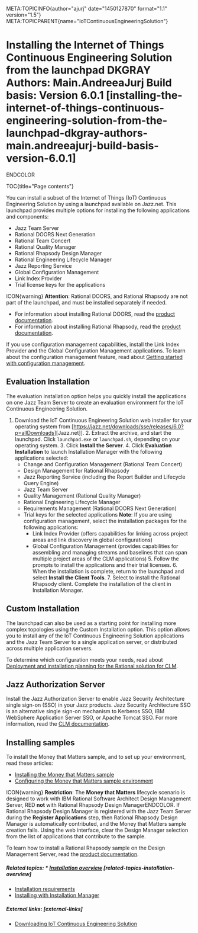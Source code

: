 META:TOPICINFO{author="ajurj" date="1450127870" format="1.1"
version="1.5"} META:TOPICPARENT{name="IoTContinuousEngineeringSolution"}

# Installing the Internet of Things Continuous Engineering Solution from the launchpad DKGRAY Authors: Main.AndreeaJurj Build basis: Version 6.0.1 [installing-the-internet-of-things-continuous-engineering-solution-from-the-launchpad-dkgray-authors-main.andreeajurj-build-basis-version-6.0.1]

ENDCOLOR

TOC{title="Page contents"}

You can install a subset of the Internet of Things (IoT) Continuous
Engineering Solution by using a launchpad available on Jazz.net. This
launchpad provides multiple options for installing the following
applications and components:

-   Jazz Team Server
-   Rational DOORS Next Generation
-   Rational Team Concert
-   Rational Quality Manager
-   Rational Rhapsody Design Manager
-   Rational Engineering Lifecycle Manager
-   Jazz Reporting Service
-   Global Configuration Management
-   Link Index Provider
-   Trial license keys for the applications

ICON{warning} **Attention**: Rational DOORS, and Rational Rhapsody are
not part of the launchpad, and must be installed separately if needed.

-   For information about installing Rational DOORS, read the [product
    documentation](http://www.ibm.com/support/knowledgecenter/SSYQBZ_9.6.1/com.ibm.doors.install.doc/topics/c_node_installing.html).
-   For information about installing Rational Rhapsody, read the
    [product
    documentation](http://www.ibm.com/support/knowledgecenter/SSB2MU_8.1.4/com.ibm.rhp.installing.doc/topics/c_node_installing.html).

If you use configuration management capabilities, install the Link Index
Provider and the Global Configuration Management applications. To learn
about the configuration management feature, read about [Getting started
with configuration
management](http://www-01.ibm.com/support/knowledgecenter/SSYMRC_6.0.1/com.ibm.jazz.vvc.doc/topics/c_cm_assess.html).

## Evaluation Installation

The evaluation installation option helps you quickly install the
applications on one Jazz Team Server to create an evaluation environment
for the IoT Continuous Engineering Solution.

1.  Download the IoT Continuous Engineering Solution web installer for
    your operating system from
    \[<https://jazz.net/downloads/sse/releases/6.0?p=allDownloads>\]\[Jazz.net\]\]. 2.
    Extract the archive, and start the launchpad. Click `launchpad.exe`
    or `launchpad.sh`, depending on your operating system. 3. Click
    **Install the Server**. 4. Click **Evaluation Installation** to
    launch Installation Manager with the following applications
    selected:
    -   Change and Configuration Management (Rational Team Concert)
    -   Design Management for Rational Rhapsody
    -   Jazz Reporting Service (including the Report Builder and
        Lifecycle Query Engine)
    -   Jazz Team Server
    -   Quality Management (Rational Quality Manager)
    -   Rational Engineering Lifecycle Manager
    -   Requirements Management (Rational DOORS Next Generation)
    -   Trial keys for the selected applications **Note**: If you are
        using configuration management, select the installation packages
        for the following applications:
        -   Link Index Provider (offers capabilities for linking across
            project areas and link discovery in global configurations)
        -   Global Configuration Management (provides capabilities for
            assembling and managing streams and baselines that can span
            multiple project areas of the CLM applications) 5. Follow
            the prompts to install the applications and their trial
            licenses. 6. When the installation is complete, return to
            the launchpad and select **Install the Client Tools**. 7.
            Select to install the Rational Rhapsody client. Complete the
            installation of the client in Installation Manager.

## Custom Installation

The launchpad can also be used as a starting point for installing more
complex topologies using the Custom Installation option. This option
allows you to install any of the IoT Continuous Engineering Solution
applications and the Jazz Team Server to a single application server, or
distributed across multiple application servers.

To determine which configuration meets your needs, read about
[Deployment and installation planning for the Rational solution for
CLM](http://www.ibm.com/support/knowledgecenter/SSYMRC_6.0.1/com.ibm.jazz.install.doc/topics/c_planning_install.html).

## Jazz Authorization Server

Install the Jazz Authorization Server to enable Jazz Security
Architecture single sign-on (SSO) in your Jazz products. Jazz Security
Architecture SSO is an alternative single sign-on mechanism to Kerberos
SSO, IBM WebSphere Application Server SSO, or Apache Tomcat SSO. For
more information, read the [CLM
documentation](http://www.ibm.com/support/knowledgecenter/SSYMRC_6.0.1/com.ibm.jazz.install.doc/topics/c_jsasso_jas_user_mgmt.html).

## Installing samples

To install the Money that Matters sample, and to set up your
environment, read these articles:

-   [Installing the Money that Matters
    sample](http://www.ibm.com/support/knowledgecenter/SSYMRC_6.0.1/com.ibm.jazz.install.doc/topics/t_install_sample_project.html)
-   [Configuring the Money that Matters sample
    environment](http://www.ibm.com/support/knowledgecenter/SSYMRC_6.0.1/com.ibm.jazz.install.doc/topics/t_config_sample_proj.html)

ICON{warning} **Restriction**: The **Money that Matters** lifecycle
scenario is designed to work with IBM Rational Software Architect Design
Management Server, RED **not** with Rational Rhapsody Design
ManagerENDCOLOR. If Rational Rhapsody Design Manager is registered with
the Jazz Team Server during the **Register Applications** step, then
Rational Rhapsody Design Manager is automatically contributed, and the
Money that Matters sample creation fails. Using the web interface, clear
the Design Manager selection from the list of applications that
contribute to the sample.

To learn how to install a Rational Rhapsody sample on the Design
Management Server, read the [product
documentation](http://www-01.ibm.com/support/knowledgecenter/SSYMRC_6.0.1/com.ibm.jazz.install.doc/topics/t_sample_project.html).

##### Related topics: \* [Installation overview](IoTContinuousEngineeringSolutionInstallationRoadmap) [related-topics-installation-overview]

-   [Installation
    requirements](IoTContinuousEngineeringSolutionInstallationRequirements)
-   [Installing with Installation
    Manager](IoTContinuousEngineeringSolutionInstallingApplications)

##### External links: [external-links]

-   [Downloading IoT Continuous Engineering
    Solution](https://jazz.net/downloads/sse/)
